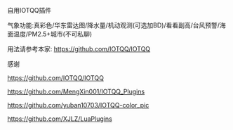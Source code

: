 自用IOTQQ插件



气象功能:真彩色/华东雷达图/降水量/机动观测(可选加BD)/看看副高/台风预警/海面温度/PM2.5+城市(不可私聊)


用法请参考本家:
https://github.com/IOTQQ/IOTQQ


感谢

https://github.com/IOTQQ/IOTQQ

https://github.com/MengXin001/IOTQQ_Plugins

https://github.com/yuban10703/IOTQQ-color_pic

https://github.com/XJLZ/LuaPlugins

